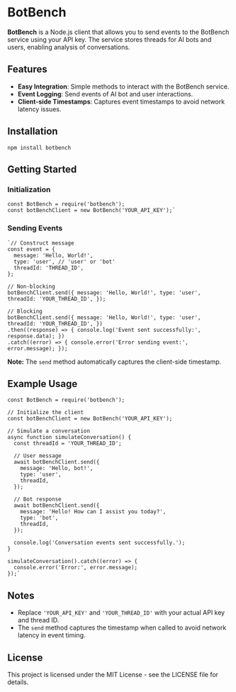 
# BotBench

[](https://github.com/yourusername/botbench/blob/main/LICENSE)

**BotBench** is a Node.js client that allows you to send events to the BotBench service using your API key. The service stores threads for AI bots and users, enabling analysis of conversations.

## Features

-   **Easy Integration**: Simple methods to interact with the BotBench service.
-   **Event Logging**: Send events of AI bot and user interactions.
-   **Client-side Timestamps**: Captures event timestamps to avoid network latency issues.

## Installation

`npm install botbench` 

## Getting Started

### Initialization

    const BotBench = require('botbench');
    const botBenchClient = new BotBench('YOUR_API_KEY');` 

### Sending Events

    `// Construct message
	const event = {
	  message: 'Hello, World!',
	  type: 'user', // 'user' or 'bot'          
	  threadId: 'THREAD_ID',
	};
	
	// Non-blocking 
	botBenchClient.send({ message: 'Hello, World!', type: 'user', threadId: 'YOUR_THREAD_ID', });

	// Blocking 
	botBenchClient.send({ message: 'Hello, World!', type: 'user', threadId: 'YOUR_THREAD_ID', }) 
	.then((response) => { console.log('Event sent successfully:', response.data); })
	.catch((error) => { console.error('Error sending event:', error.message); });

**Note:** The `send` method automatically captures the client-side timestamp.

## Example Usage

	const BotBench = require('botbench');

	// Initialize the client
	const botBenchClient = new BotBench('YOUR_API_KEY');

	// Simulate a conversation
	async function simulateConversation() {
	  const threadId = 'YOUR_THREAD_ID';

	  // User message
	  await botBenchClient.send({
	    message: 'Hello, bot!',
	    type: 'user',
	    threadId,
	  });

	  // Bot response
	  await botBenchClient.send({
	    message: 'Hello! How can I assist you today?',
	    type: 'bot',
	    threadId,
	  });

	  console.log('Conversation events sent successfully.');
	}

	simulateConversation().catch((error) => {
	  console.error('Error:', error.message);
	});` 

## Notes

-   Replace `'YOUR_API_KEY'` and `'YOUR_THREAD_ID'` with your actual API key and thread ID.
-   The `send` method captures the timestamp when called to avoid network latency in event timing.

## License

This project is licensed under the MIT License - see the LICENSE file for details.